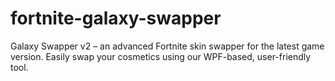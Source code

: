 # fortnite-galaxy-swapper
Galaxy Swapper v2 – an advanced Fortnite skin swapper for the latest game version. Easily swap your cosmetics using our WPF-based, user-friendly tool.
